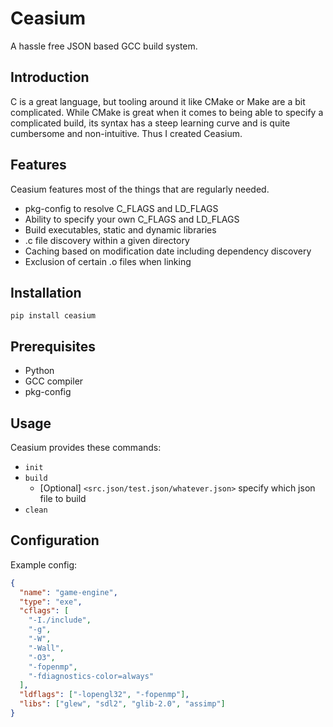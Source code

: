 # Ceasium

A hassle free JSON based GCC build system.

## Introduction

C is a great language, but tooling around it like CMake or Make are a bit
complicated. While CMake is great when it comes to being able to specify a
complicated build, its syntax has a steep learning curve and is quite cumbersome
and non-intuitive. Thus I created Ceasium.

## Features

Ceasium features most of the things that are regularly needed.

- pkg-config to resolve C_FLAGS and LD_FLAGS
- Ability to specify your own C_FLAGS and LD_FLAGS
- Build executables, static and dynamic libraries
- .c file discovery within a given directory
- Caching based on modification date including dependency discovery
- Exclusion of certain .o files when linking

## Installation

```
pip install ceasium
```

## Prerequisites

- Python
- GCC compiler
- pkg-config

## Usage

Ceasium provides these commands:

- `init`
- `build`
  - [Optional] `<src.json/test.json/whatever.json>` specify which json file to build
- `clean`

## Configuration

Example config:

```json
{
  "name": "game-engine",
  "type": "exe",
  "cflags": [
    "-I./include",
    "-g",
    "-W",
    "-Wall",
    "-O3",
    "-fopenmp",
    "-fdiagnostics-color=always"
  ],
  "ldflags": ["-lopengl32", "-fopenmp"],
  "libs": ["glew", "sdl2", "glib-2.0", "assimp"]
}
```
